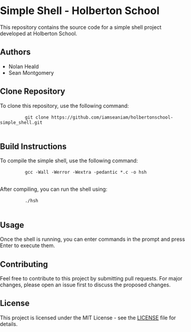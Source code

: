 <!DOCTYPE html>
<html lang="en">
<head>
	<meta charset="UTF-8">
	<meta name="viewport" content="width=device-width, initial-scale=1.0">
	<style>
    body {
      margin: 0;
      padding: 0;
      background-image: url('https://www.shutterstock.com/image-photo/system-log-on-black-screen-closeup-2213469371'); /* Replace with your image URL */
      background-size: cover;
      background-attachment: fixed;
    }

    .content {
      position: relative;
      z-index: 1;
      padding: 20px;
      color: #fff; /* Set text color to be visible against the background */
    }
  </style>
</head>
<body>
	<div class="content">
		<h1>Simple Shell - Holberton School</h1>
	</div>
	<p>This repository contains the source code for a simple shell project developed at Holberton School.</p>
	<h2>Authors</h2>
	<ul>
		<li>Nolan Heald</li>
		<li>Sean Montgomery</li>
	</ul>
	<h2>Clone Repository</h2>
	<p>To clone this repository, use the following command:</p>
	<pre>
		<code>git clone https://github.com/iamseaniam/holbertonschool-simple_shell.git</code>
	</pre>
	<h2>Build Instructions</h2>
	<p>To compile the simple shell, use the following command:</p>
	<pre>
		<code>gcc -Wall -Werror -Wextra -pedantic *.c -o hsh</code>
	</pre>
	<p>After compiling, you can run the shell using:</p>
	<pre>
		<code>./hsh</code>
	</pre>
	<h2>Usage</h2>
	<p>Once the shell is running, you can enter commands in the prompt and press Enter to execute them.</p>
	<h2>Contributing</h2>
	<p>Feel free to contribute to this project by submitting pull requests. For major changes, please open an issue first to discuss the proposed changes.</p>
	<h2>License</h2>
	<p>This project is licensed under the MIT License - see the <a href="LICENSE">LICENSE</a> file for details.</p>
</body>
</html>